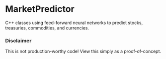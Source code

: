 # MarketPredictor
C++ classes using feed-forward neural networks to predict stocks, treasuries, commodities, and currencies.

### Disclaimer
This is not production-worthy code! View this simply as a proof-of-concept.
